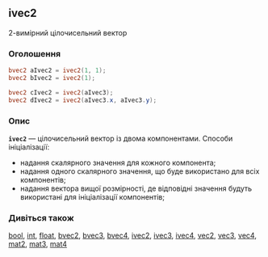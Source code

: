 ## ivec2
2-вимірний цілочисельний вектор

### Оголошення
```glsl
bvec2 aIvec2 = ivec2(1, 1);
bvec2 bIvec2 = ivec2(1);

bvec2 cIvec2 = ivec2(aIvec3);
bvec2 dIvec2 = ivec2(aIvec3.x, aIvec3.y);
```

### Опис
**```ivec2```** — цілочисельний вектор із двома компонентами. Способи ініціалізації:

- надання скалярного значення для кожного компонента;
- надання одного скалярного значення, що буде використано для всіх компонентів;
- надання вектора вищої розмірності, де відповідні значення будуть використані для ініціалізації компонентів;

### Дивіться також
[bool](/glossary/?lan=ua&search=bool), [int](/glossary/?lan=ua&search=int), [float](/glossary/?lan=ua&search=float), [bvec2](/glossary/?lan=ua&search=bvec2), [bvec3](/glossary/?lan=ua&search=bvec3), [bvec4](/glossary/?slan=ua&earch=bvec4), [ivec2](/glossary/?lan=ua&search=ivec2), [ivec3](/glossary/?lan=ua&search=ivec3), [ivec4](/glossary/?lan=ua&search=ivec4), [vec2](/glossary/?lan=ua&search=vec2), [vec3](/glossary/?lan=ua&search=vec3), [vec4](/glossary/?lan=ua&search=vec4), [mat2](/glossary/?lan=ua&search=mat2), [mat3](/glossary/?lan=ua&search=mat3), [mat4](/glossary/?lan=ua&search=mat4)
